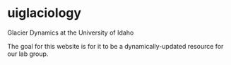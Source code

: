# uiglaciology

Glacier Dynamics at the University of Idaho

The goal for this website is for it to be a dynamically-updated resource for our lab group.
